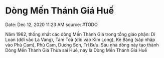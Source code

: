 # Dòng Mến Thánh Giá Huế

Date: Dec 12, 2020 11:23 AM
source: #TODO

Năm 1962, thống nhất các dòng Mến Thánh Giá trong tổng giáo phận: Di Loan (dời vào La Vang), Tam Toà (dời vào Kim Long), Kẻ Bàng (sáp nhập vào Phủ Cam), Phủ Cam, Dương Sơn, Trí Bưu. Sáu nhà dòng này tạo thành Dòng Mến Thánh Giá Thừa sai Huế, nay là Dòng Mến Thánh Giá Huế